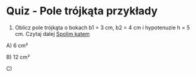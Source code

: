  # Quiz - Pole trójkąta przykłady

1. Oblicz pole trójkąta o bokach b1 = 3 cm, b2 = 4 cm i hypotenuzie h = 5 cm.
Czytaj dalej [Spolim katem](#spolim-katem)

A) 6 cm²

B) 12 cm²

C) 